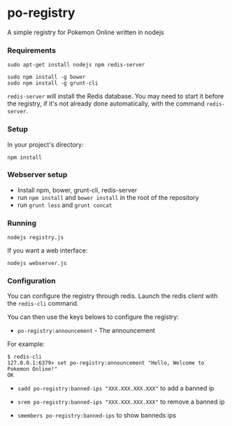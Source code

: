 # po-registry
A simple registry for Pokemon Online written in nodejs

### Requirements

```
sudo apt-get install nodejs npm redis-server

sudo npm install -g bower
sudo npm install -g grunt-cli
```

`redis-server` will install the Redis database. You may need to start it before the registry, if it's not already done automatically, with the command `redis-server`.

### Setup

In your project's directory:

```
npm install
```

### Webserver setup

* Install npm, bower, grunt-cli, redis-server
* run `npm install` and `bower install` in the root of the repository
* run `grunt less` and `grunt concat`

### Running

```
nodejs registry.js
```

If you want a web interface:

```
nodejs webserver.js
```

### Configuration

You can configure the registry through redis. Launch the redis client with the `redis-cli` command.

You can then use the keys belows to configure the registry:

* `po-registry:announcement` - The announcement

For example:

```
$ redis-cli
127.0.0.1:6379> set po-registry:announcement "Hello, Welcome to Pokemon Online!"
OK
```

* `sadd po-registry:banned-ips "XXX.XXX.XXX.XXX"` to add a banned ip

* `srem po-registry:banned-ips "XXX.XXX.XXX.XXX"` to remove a banned ip

* `smembers po-registry:banned-ips` to show banneds ips